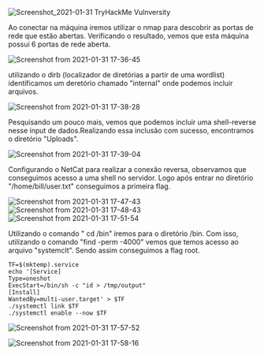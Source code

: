 ![Screenshot_2021-01-31 TryHackMe Vulnversity](https://user-images.githubusercontent.com/51774020/106397964-ee851f00-63ee-11eb-8818-208d93094e20.png)

Ao conectar na máquina iremos utilizar o nmap para descobrir as portas de rede que estão abertas. Verificando o resultado, vemos que esta máquina possui 6 portas de rede aberta.

![Screenshot from 2021-01-31 17-36-45](https://user-images.githubusercontent.com/51774020/106398044-73703880-63ef-11eb-9af1-bbd950ed1df1.png)

utilizando o dirb (localizador de diretórias a partir de uma wordlist) identificamos um deretório chamado "internal" onde podemos incluir arquivos.

![Screenshot from 2021-01-31 17-38-28](https://user-images.githubusercontent.com/51774020/106398277-b1219100-63f0-11eb-8521-c7b7e32965c6.png)

Pesquisando um pouco mais, vemos que podemos incluir uma shell-reverse nesse input de dados.Realizando essa inclusão com sucesso, encontramos o diretório "Uploads".

![Screenshot from 2021-01-31 17-39-04](https://user-images.githubusercontent.com/51774020/106398330-f34ad280-63f0-11eb-9a45-a93cfcdbcc95.png)

Configurando o NetCat para realizar a conexão reversa, observamos que conseguimos acesso a uma shell no servidor. Logo após entrar no diretório "/home/bill/user.txt" conseguimos a primeira flag. 

![Screenshot from 2021-01-31 17-47-43](https://user-images.githubusercontent.com/51774020/106398410-5dfc0e00-63f1-11eb-827a-a3e4bd9d602e.png)
![Screenshot from 2021-01-31 17-48-43](https://user-images.githubusercontent.com/51774020/106398412-60f6fe80-63f1-11eb-8a72-a0f2b23082bf.png)
![Screenshot from 2021-01-31 17-51-54](https://user-images.githubusercontent.com/51774020/106398413-63595880-63f1-11eb-9500-bd3f833572e8.png)

Utilizando o comando " cd /bin" iremos para o diretório /bin. Com isso, utilizando o comando "find -perm -4000" vemos que temos acesso ao arquivo "systemclt". Sendo assim conseguimos a flag root.

```
TF=$(mktemp).service
echo '[Service]
Type=oneshot
ExecStart=/bin/sh -c "id > /tmp/output"
[Install]
WantedBy=multi-user.target' > $TF
./systemctl link $TF
./systemctl enable --now $TF

```
![Screenshot from 2021-01-31 17-57-52](https://user-images.githubusercontent.com/51774020/106398434-82f08100-63f1-11eb-83fc-e4ae74d1c1d1.png)

![Screenshot from 2021-01-31 17-58-16](https://user-images.githubusercontent.com/51774020/106398436-83891780-63f1-11eb-90c3-fa4b241281c6.png)
